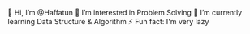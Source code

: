 👋 Hi, I’m @Haffatun 
👀 I’m interested in Problem Solving
🌱 I’m currently learning Data Structure & Algorithm
⚡ Fun fact: I'm very lazy

<!---
Haffatun/Haffatun is a ✨ special ✨ repository because its `README.md` (this file) appears on your GitHub profile.
You can click the Preview link to take a look at your changes.
--->
